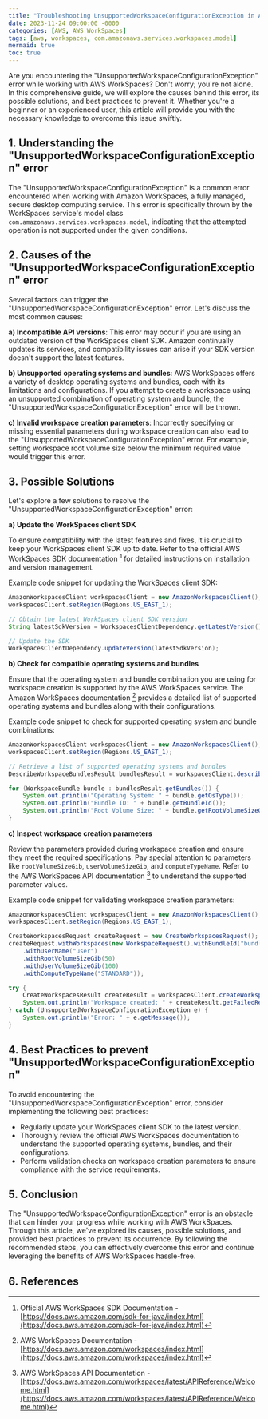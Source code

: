 ```yaml
---
title: "Troubleshooting UnsupportedWorkspaceConfigurationException in AWS WorkSpaces"
date: 2023-11-24 09:00:00 -0000
categories: [AWS, AWS WorkSpaces]
tags: [aws, workspaces, com.amazonaws.services.workspaces.model]
mermaid: true
toc: true
---
```


Are you encountering the "UnsupportedWorkspaceConfigurationException" error while working with AWS WorkSpaces? Don't worry; you're not alone. In this comprehensive guide, we will explore the causes behind this error, its possible solutions, and best practices to prevent it. Whether you're a beginner or an experienced user, this article will provide you with the necessary knowledge to overcome this issue swiftly.

## 1. Understanding the "UnsupportedWorkspaceConfigurationException" error

The "UnsupportedWorkspaceConfigurationException" is a common error encountered when working with Amazon WorkSpaces, a fully managed, secure desktop computing service. This error is specifically thrown by the WorkSpaces service's model class `com.amazonaws.services.workspaces.model`, indicating that the attempted operation is not supported under the given conditions.

## 2. Causes of the "UnsupportedWorkspaceConfigurationException" error

Several factors can trigger the "UnsupportedWorkspaceConfigurationException" error. Let's discuss the most common causes:

**a) Incompatible API versions**: This error may occur if you are using an outdated version of the WorkSpaces client SDK. Amazon continually updates its services, and compatibility issues can arise if your SDK version doesn't support the latest features.

**b) Unsupported operating systems and bundles**: AWS WorkSpaces offers a variety of desktop operating systems and bundles, each with its limitations and configurations. If you attempt to create a workspace using an unsupported combination of operating system and bundle, the "UnsupportedWorkspaceConfigurationException" error will be thrown.

**c) Invalid workspace creation parameters**: Incorrectly specifying or missing essential parameters during workspace creation can also lead to the "UnsupportedWorkspaceConfigurationException" error. For example, setting workspace root volume size below the minimum required value would trigger this error.

## 3. Possible Solutions

Let's explore a few solutions to resolve the "UnsupportedWorkspaceConfigurationException" error:

**a) Update the WorkSpaces client SDK**

To ensure compatibility with the latest features and fixes, it is crucial to keep your WorkSpaces client SDK up to date. Refer to the official AWS WorkSpaces SDK documentation [^1^] for detailed instructions on installation and version management.

Example code snippet for updating the WorkSpaces client SDK:

```java
AmazonWorkspacesClient workspacesClient = new AmazonWorkspacesClient();
workspacesClient.setRegion(Regions.US_EAST_1);

// Obtain the latest WorkSpaces client SDK version
String latestSdkVersion = WorkspacesClientDependency.getLatestVersion();

// Update the SDK
WorkspacesClientDependency.updateVersion(latestSdkVersion);
```

**b) Check for compatible operating systems and bundles**

Ensure that the operating system and bundle combination you are using for workspace creation is supported by the AWS WorkSpaces service. The Amazon WorkSpaces documentation [^2^] provides a detailed list of supported operating systems and bundles along with their configurations.

Example code snippet to check for supported operating system and bundle combinations:

```java
AmazonWorkspacesClient workspacesClient = new AmazonWorkspacesClient();
workspacesClient.setRegion(Regions.US_EAST_1);

// Retrieve a list of supported operating systems and bundles
DescribeWorkspaceBundlesResult bundlesResult = workspacesClient.describeWorkspaceBundles();

for (WorkspaceBundle bundle : bundlesResult.getBundles()) {
    System.out.println("Operating System: " + bundle.getOsType());
    System.out.println("Bundle ID: " + bundle.getBundleId());
    System.out.println("Root Volume Size: " + bundle.getRootVolumeSizeGib());
}
```

**c) Inspect workspace creation parameters**

Review the parameters provided during workspace creation and ensure they meet the required specifications. Pay special attention to parameters like `rootVolumeSizeGib`, `userVolumeSizeGib`, and `computeTypeName`. Refer to the AWS WorkSpaces API documentation [^3^] to understand the supported parameter values.

Example code snippet for validating workspace creation parameters:

```java
AmazonWorkspacesClient workspacesClient = new AmazonWorkspacesClient();
workspacesClient.setRegion(Regions.US_EAST_1);

CreateWorkspacesRequest createRequest = new CreateWorkspacesRequest();
createRequest.withWorkspaces(new WorkspaceRequest().withBundleId("bundleId")
    .withUserName("user")
    .withRootVolumeSizeGib(50)
    .withUserVolumeSizeGib(100)
    .withComputeTypeName("STANDARD"));

try {
    CreateWorkspacesResult createResult = workspacesClient.createWorkspaces(createRequest);
    System.out.println("Workspace created: " + createResult.getFailedRequests().isEmpty());
} catch (UnsupportedWorkspaceConfigurationException e) {
    System.out.println("Error: " + e.getMessage());
}
```

## 4. Best Practices to prevent "UnsupportedWorkspaceConfigurationException"

To avoid encountering the "UnsupportedWorkspaceConfigurationException" error, consider implementing the following best practices:

- Regularly update your WorkSpaces client SDK to the latest version.
- Thoroughly review the official AWS WorkSpaces documentation to understand the supported operating systems, bundles, and their configurations.
- Perform validation checks on workspace creation parameters to ensure compliance with the service requirements.

## 5. Conclusion

The "UnsupportedWorkspaceConfigurationException" error is an obstacle that can hinder your progress while working with AWS WorkSpaces. Through this article, we've explored its causes, possible solutions, and provided best practices to prevent its occurrence. By following the recommended steps, you can effectively overcome this error and continue leveraging the benefits of AWS WorkSpaces hassle-free.

## 6. References

[^1^]: Official AWS WorkSpaces SDK Documentation - [https://docs.aws.amazon.com/sdk-for-java/index.html](https://docs.aws.amazon.com/sdk-for-java/index.html)
[^2^]: AWS WorkSpaces Documentation - [https://docs.aws.amazon.com/workspaces/index.html](https://docs.aws.amazon.com/workspaces/index.html)
[^3^]: AWS WorkSpaces API Documentation - [https://docs.aws.amazon.com/workspaces/latest/APIReference/Welcome.html](https://docs.aws.amazon.com/workspaces/latest/APIReference/Welcome.html)
